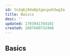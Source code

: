 ```yaml
---
id: tn2q6j9da8ptgeipoh3wg3a
title: Basics
desc: ''
updated: 1703941784101
created: 1687680732468
---
```

## Basics
